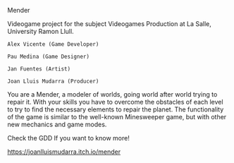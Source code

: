 Mender

Videogame project for the subject Videogames Production at La Salle, University Ramon Llull.

    Alex Vicente (Game Developer)

    Pau Medina (Game Designer)

    Jan Fuentes (Artist)

    Joan Lluis Mudarra (Producer)

You are a Mender, a modeler of worlds, going world after world trying to repair it. With your skills you have to overcome the obstacles of each level to try to find the necessary elements to repair the planet. The functionality of the game is similar to the well-known Minesweeper game, but with other new mechanics and game modes.

Check the GDD If you want to know more!

https://joanlluismudarra.itch.io/mender
